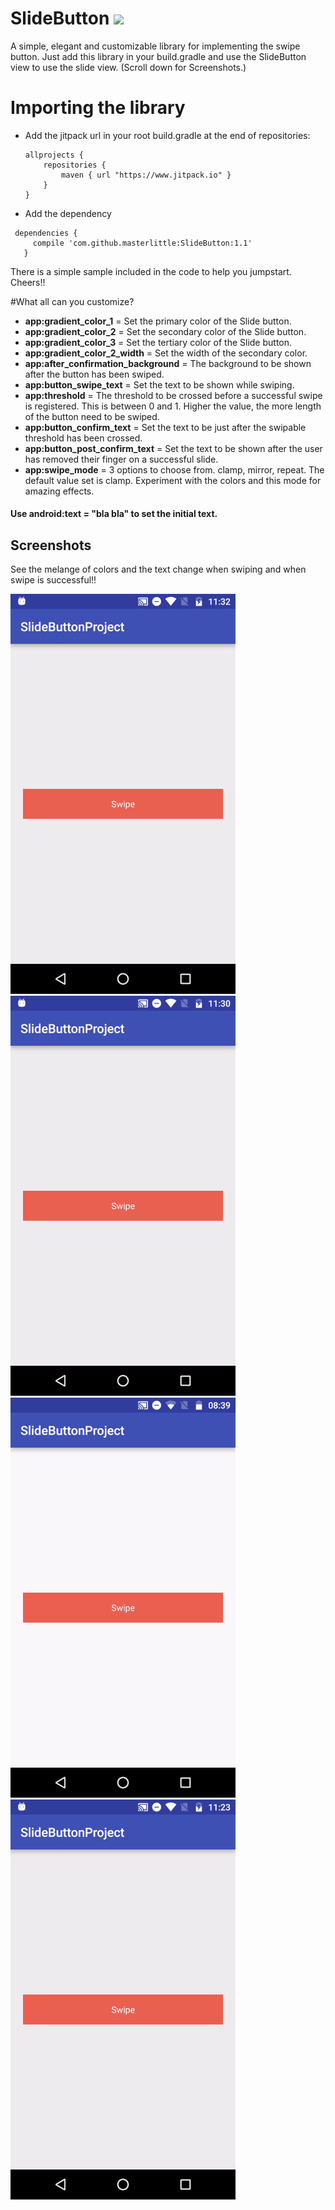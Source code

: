 # SlideButton [![](https://www.jitpack.io/v/masterlittle/SlideButton.svg)](https://www.jitpack.io/#masterlittle/SlideButton)

A simple, elegant and customizable library for implementing the swipe button. Just add this library in your build.gradle and use the SlideButton view to use the slide view. (Scroll down for Screenshots.)


# Importing the library

* Add the jitpack url in your root build.gradle at the end of repositories:

  ```
  allprojects {
      repositories {
          maven { url "https://www.jitpack.io" }
      }
  }
  ```
  
* Add the dependency
 
 ```
  dependencies {
      compile 'com.github.masterlittle:SlideButton:1.1'
	}
  ```
There is a simple sample included in the code to help you jumpstart. Cheers!!
 
#What all can you customize?

* **app:gradient_color_1** = Set the primary color of the Slide button.
* **app:gradient_color_2** = Set the secondary color of the Slide button.
* **app:gradient_color_3** = Set the tertiary color of the Slide button.
* **app:gradient_color_2_width** = Set the width of the secondary color.
* **app:after_confirmation_background** = The background to be shown after the button has been swiped.
* **app:button_swipe_text** = Set the text to be shown while swiping.
* **app:threshold** = The threshold to be crossed before a successful swipe is registered. This is between 0 and 1. Higher the value, the more length of the button need to be swiped.
* **app:button_confirm_text** = Set the text to be just after the swipable threshold has been crossed.
* **app:button_post_confirm_text** = Set the text to be shown after the user has removed their finger on a successful slide.
* **app:swipe_mode** = 3 options to choose from. clamp, mirror, repeat. The default value set is clamp. Experiment with the colors and this mode for amazing effects.

#### Use android:text = "bla bla" to set the initial text.

## Screenshots
See the melange of colors and the text change when swiping and when swipe is successful!!

![The button with clamp configuration using two colors](/resource/slidebutton_clamp_2.gif "Slide button")
![The button with mirror configuration and three colors](/resource/slidebutton_mirror_3.gif "Mirror Slide button")
![The button with clamp configuration and three colors](/resource/slidebutton_clamp_3.gif "Slide button")
![The button with clamp configuration and three colors](/resource/slidebutton_clamp_3_green.gif "Slide button")
